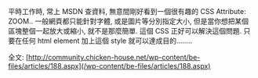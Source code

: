 平時工作時, 常上 MSDN 查資料, 無意間剛好看到一個很有趣的 CSS Attribute: ZOOM.. 一般網頁都只能針對字體, 或是圖片等分別指定大小, 但是當你想把某個區塊整個一起放大或縮小, 就不是那麼簡單. 這個 CSS 正好可以解決這個問題. 只要在任何 html element 加上這個 style 就可以達成目的........ 

全文: [http://community.chicken-house.net/wp-content/be-files/articles/188.aspx](/wp-content/be-files/articles/188.aspx)